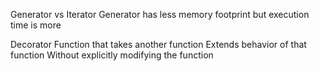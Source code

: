 Generator vs Iterator
Generator has less memory footprint but execution time is more

Decorator
Function that takes another function
Extends behavior of that function
Without explicitly modifying the function